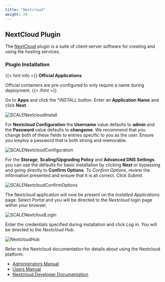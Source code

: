 ```yaml
---
title: "Nextcloud"
weight: 26
---
```


## NextCloud Plugin

The [NextCloud](https://nextcloud.com/) plugin is a suite of client-server software for creating and using file hosting services. 

### Plugin Installation

{{< hint info >}}
**Official Applications**
 
Official containers are pre-configured to only require a name during deployment.
{{< /hint >}}

Go to **Apps** and click the **INSTALL* button.  Enter an **Application Name** and click **Next**.

![SCALENextcloudInstall](/images/SCALE/SCALENextcloudInstall.png "SCALE Nextcloud Install")

For **Nextcloud Configuration** the **Username** value defaults to **admin** and the **Password** value defaults to **changeme**.  We recommend that you change both of these fields to entries specific to you as the user.  Ensure you employ a password that is both strong and memorable.

![SCALENextcloudConfiguration](/images/SCALE/SCALENextcloudConfiguration.png "SCALE Nextcloud Configuration")

For the **Storage**, **Scaling/Upgrading Policy** and **Advanced DNS Settings** you can use the defaults for basic installation by clicking **Next** or bypassing and going directly to **Confirm Options**.  To *Confirm Options*, review the information presented and ensure that it is all correct.  Click *Submit*.

![SCALENextcloudConfirmOptions](/images/SCALE/SCALENextcloudConfirmOptions.png "SCALE Nextcloud Confirm Options")

The Nextcloud application will now be present on the *Installed Applications* page.  Select *Portal* and you will be directed to the *Nextcloud* login page within your browser.

![SCALENextcloudLogin](/images/SCALE/SCALENextcloudLogin.png "SCALE Nextcloud Login")

Enter the credentials specified during installation and click *Log in*.  You will be directed to the *Nextcloud Hub*.

![NextcloudHub](/images/CORE/12.0/SolutionsIntegrationsNextcloudLogin.png "Nextcloud Hub")

Refer to the Nextcloud documentation for details about using the Nextcloud platform:

* [Administrators Manual](https://docs.nextcloud.com/server/latest/admin_manual/)
* [Users Manual](https://docs.nextcloud.com/server/latest/user_manual/en/)
* [Nextcloud Developer Documentation](https://docs.nextcloud.com/server/latest/developer_manual/)